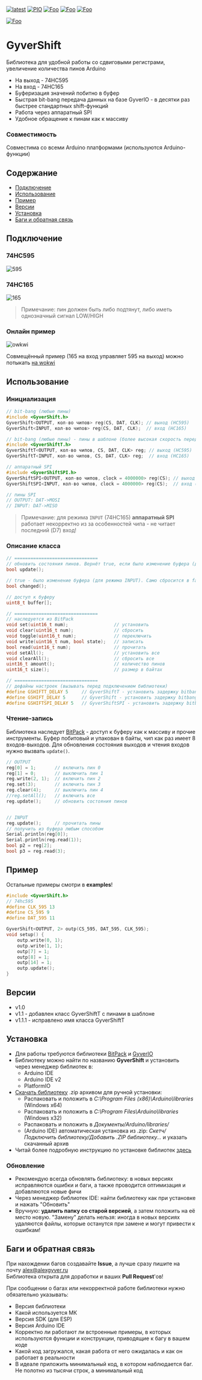 [![latest](https://img.shields.io/github/v/release/GyverLibs/GyverShift.svg?color=brightgreen)](https://github.com/GyverLibs/GyverShift/releases/latest/download/GyverShift.zip)
[![PIO](https://badges.registry.platformio.org/packages/gyverlibs/library/GyverShift.svg)](https://registry.platformio.org/libraries/gyverlibs/GyverShift)
[![Foo](https://img.shields.io/badge/Website-AlexGyver.ru-blue.svg?style=flat-square)](https://alexgyver.ru/)
[![Foo](https://img.shields.io/badge/%E2%82%BD%24%E2%82%AC%20%D0%9F%D0%BE%D0%B4%D0%B4%D0%B5%D1%80%D0%B6%D0%B0%D1%82%D1%8C-%D0%B0%D0%B2%D1%82%D0%BE%D1%80%D0%B0-orange.svg?style=flat-square)](https://alexgyver.ru/support_alex/)
[![Foo](https://img.shields.io/badge/README-ENGLISH-blueviolet.svg?style=flat-square)](https://github-com.translate.goog/GyverLibs/GyverShift?_x_tr_sl=ru&_x_tr_tl=en)  

[![Foo](https://img.shields.io/badge/ПОДПИСАТЬСЯ-НА%20ОБНОВЛЕНИЯ-brightgreen.svg?style=social&logo=telegram&color=blue)](https://t.me/GyverLibs)

# GyverShift
Библиотека для удобной работы со сдвиговыми регистрами, увеличение количества пинов Arduino
- На выход - 74HC595
- На вход - 74HC165
- Буферизация значений побитно в буфер
- Быстрая bit-bang передача данных на базе GyverIO - в десятки раз быстрее стандартных shift-функций
- Работа через аппаратный SPI
- Удобное обращение к пинам как к массиву

### Совместимость
Совместима со всеми Arduino платформами (используются Arduino-функции)

## Содержание
- [Подключение](#wiring)
- [Использование](#usage)
- [Пример](#example)
- [Версии](#versions)
- [Установка](#install)
- [Баги и обратная связь](#feedback)

<a id="wiring"></a>

## Подключение
### 74HC595
![595](doc/hc595.png)

### 74HC165
![165](doc/hc165.png)

> Примечание: пин должен быть либо подтянут, либо иметь однозначный сигнал LOW/HIGH

### Онлайн пример
![owkwi](doc/wokwi.png)  

Совмещённый пример (165 на вход управляет 595 на выход) можно потыкать [на wokwi](https://wokwi.com/projects/385985356026270721)

<a id="usage"></a>
## Использование

### Инициализация
```cpp
// bit-bang (любые пины)
#include <GyverShift.h>
GyverShift<OUTPUT, кол-во чипов> reg(CS, DAT, CLK); // выход (HC595)
GyverShift<INPUT, кол-во чипов> reg(CS, DAT, CLK);  // вход (HC165)

// bit-bang (любые пины) - пины в шаблоне (более высокая скорость передачи на AVR)
#include <GyverShiftT.h>
GyverShiftT<OUTPUT, кол-во чипов, CS, DAT, CLK> reg; // выход (HC595)
GyverShiftT<INPUT, кол-во чипов, CS, DAT, CLK> reg;  // вход (HC165)

// аппаратный SPI
#include <GyverShiftSPI.h>
GyverShiftSPI<OUTPUT, кол-во чипов, clock = 4000000> reg(CS); // выход (HC595)
GyverShiftSPI<INPUT, кол-во чипов, clock = 4000000> reg(CS);  // вход (HC165)

// пины SPI
// OUTPUT: DAT->MOSI
// INPUT: DAT->MISO
```

> Примечание: для режима `INPUT` (74HC165) **аппаратный SPI** работает некорректно из за особенностей чипа - не читает последний (D7) вход!

### Описание класса
```cpp
// ===============================
// обновить состояния пинов. Вернёт true, если было изменение буфера (для режима INPUT)
bool update();

// true - было изменение буфера (для режима INPUT). Само сбросится в false
bool changed();

// доступ к буферу
uint8_t buffer[];

// ===============================
// наследуется из BitPack
void set(uint16_t num);                 // установить
void clear(uint16_t num);               // сбросить
void toggle(uint16_t num);              // переключить
void write(uint16_t num, bool state);   // записать
bool read(uint16_t num);                // прочитать
void setAll();                          // установить все
void clearAll();                        // сбросить все
uint16_t amount();                      // количество пинов
uint16_t size();                        // размер в байтах

// ===============================
// дефайны настроек (вызывать перед подключением библиотеки)
#define GSHIFTT_DELAY 5     // GyverShiftT - установить задержку bitbang (снизить скорость передачи), микросекунды
#define GSHIFT_DELAY 5      // GyverShift - установить задержку bitbang (снизить скорость передачи), микросекунды
#define GSHIFTSPI_DELAY 5   // GyverShiftSPI - установить задержку bitbang пина CS, микросекунды
```

### Чтение-запись
Библиотека наследует [BitPack](https://github.com/GyverLibs/BitPack) - доступ к буферу как к массиву и прочие инструменты. Буфер побитовый и упакован в байты, чип как раз имеет 8 входов-выходов. Для обновления состояния выходов и чтения входов нужно вызвать `update()`.
```cpp
// OUTPUT
reg[0] = 1;       // включить пин 0
reg[1] = 0;       // выключить пин 1
reg.write(2, 1);  // включить пин 2
reg.set(3);       // включить пин 3
reg.clear(4);     // выключить пин 4
//reg.setAll();   // включить все
reg.update();     // обновить состояния пинов


// INPUT
reg.update();     // прочитать пины
// получить из буфера любым способом
Serial.println(reg[0]);
Serial.println(reg.read(1));
bool p2 = reg[2];
bool p3 = reg.read(3);
```

<a id="example"></a>
## Пример
Остальные примеры смотри в **examples**!

```cpp
#include <GyverShift.h>
// 74hc595
#define CLK_595 13
#define CS_595 9
#define DAT_595 11

GyverShift<OUTPUT, 2> outp(CS_595, DAT_595, CLK_595);
void setup() {
    outp.write(0, 1);
    outp.write(1, 1);
    outp[7] = 1;
    outp[8] = 1;
    outp[14] = 1;
    outp.update();
}
```

<a id="versions"></a>

## Версии
- v1.0
- v1.1 - добавлен класс GyverShiftT с пинами в шаблоне
- v1.1.1 - исправлено имя класса GyverShiftT

<a id="install"></a>
## Установка
- Для работы требуются библиотеки [BitPack](https://github.com/GyverLibs/BitPack) и [GyverIO](https://github.com/GyverLibs/GyverIO)
- Библиотеку можно найти по названию **GyverShift** и установить через менеджер библиотек в:
    - Arduino IDE
    - Arduino IDE v2
    - PlatformIO
- [Скачать библиотеку](https://github.com/GyverLibs/GyverShift/archive/refs/heads/main.zip) .zip архивом для ручной установки:
    - Распаковать и положить в *C:\Program Files (x86)\Arduino\libraries* (Windows x64)
    - Распаковать и положить в *C:\Program Files\Arduino\libraries* (Windows x32)
    - Распаковать и положить в *Документы/Arduino/libraries/*
    - (Arduino IDE) автоматическая установка из .zip: *Скетч/Подключить библиотеку/Добавить .ZIP библиотеку…* и указать скачанный архив
- Читай более подробную инструкцию по установке библиотек [здесь](https://alexgyver.ru/arduino-first/#%D0%A3%D1%81%D1%82%D0%B0%D0%BD%D0%BE%D0%B2%D0%BA%D0%B0_%D0%B1%D0%B8%D0%B1%D0%BB%D0%B8%D0%BE%D1%82%D0%B5%D0%BA)
### Обновление
- Рекомендую всегда обновлять библиотеку: в новых версиях исправляются ошибки и баги, а также проводится оптимизация и добавляются новые фичи
- Через менеджер библиотек IDE: найти библиотеку как при установке и нажать "Обновить"
- Вручную: **удалить папку со старой версией**, а затем положить на её место новую. "Замену" делать нельзя: иногда в новых версиях удаляются файлы, которые останутся при замене и могут привести к ошибкам!

<a id="feedback"></a>
## Баги и обратная связь
При нахождении багов создавайте **Issue**, а лучше сразу пишите на почту [alex@alexgyver.ru](mailto:alex@alexgyver.ru)  
Библиотека открыта для доработки и ваших **Pull Request**'ов!

При сообщении о багах или некорректной работе библиотеки нужно обязательно указывать:
- Версия библиотеки
- Какой используется МК
- Версия SDK (для ESP)
- Версия Arduino IDE
- Корректно ли работают ли встроенные примеры, в которых используются функции и конструкции, приводящие к багу в вашем коде
- Какой код загружался, какая работа от него ожидалась и как он работает в реальности
- В идеале приложить минимальный код, в котором наблюдается баг. Не полотно из тысячи строк, а минимальный код
